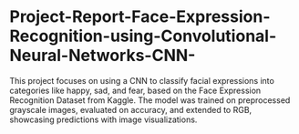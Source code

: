 # Project-Report-Face-Expression-Recognition-using-Convolutional-Neural-Networks-CNN-
This project focuses on using a CNN to classify facial expressions into categories like happy, sad, and fear, based on the Face Expression Recognition Dataset from Kaggle. The model was trained on preprocessed grayscale images, evaluated on accuracy, and extended to RGB, showcasing predictions with image visualizations.
